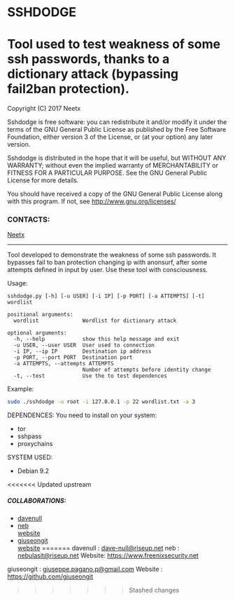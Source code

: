 SSHDODGE
========
Tool used to test weakness of some ssh passwords, thanks to a dictionary attack (bypassing fail2ban protection).<br/>
=======

Copyright (C) 2017  Neetx

Sshdodge is free software: you can redistribute it and/or modify
it under the terms of the GNU General Public License as published by
the Free Software Foundation, either version 3 of the License, or
(at your option) any later version.

Sshdodge is distributed in the hope that it will be useful,
but WITHOUT ANY WARRANTY; without even the implied warranty of
MERCHANTABILITY or FITNESS FOR A PARTICULAR PURPOSE.  See the
GNU General Public License for more details.

You should have received a copy of the GNU General Public License
along with this program.  If not, see <http://www.gnu.org/licenses/>

### CONTACTS:
[Neetx](mailto:neetx@protonmail.com)

---

Tool developed to demonstrate the weakness of some ssh passwords.
It bypasses fail to ban protection changing ip with anonsurf, after some attempts defined in input by user.
Use these tool with consciousness.

Usage:
```
sshdodge.py [-h] [-u USER] [-i IP] [-p PORT] [-a ATTEMPTS] [-t] wordlist

positional arguments:
  wordlist              Wordlist for dictionary attack

optional arguments:
  -h, --help            show this help message and exit
  -u USER, --user USER  User used to connection
  -i IP, --ip IP        Destination ip address
  -p PORT, --port PORT  Destination port
  -a ATTEMPTS, --attempts ATTEMPTS
                        Number of attempts before identity change
  -t, --test            Use the to test dependences
```

Example:
```bash
sudo ./sshdodge -u root -i 127.0.0.1 -p 22 wordlist.txt -a 3
```

DEPENDENCES: You need to install on your system:
* tor
* sshpass
* proxychains

SYSTEM USED:
* Debian 9.2


<<<<<<< Updated upstream
##### COLLABORATIONS:

* [davenull](mailto:dave-null@riseup.net)
* [neb](nebulasit@riseup.net)<br/>[website](https://www.freenixsecurity.net)
* [giuseongit](giuseppe.pagano.p@gmail.com)<br/>[website](https://github.com/giuseongit)
=======
davenull : dave-null@riseup.net
neb 	 : nebulasit@riseup.net
Website: https://www.freenixsecurity.net

giuseongit : giuseppe.pagano.p@gmail.com
Website	   : https://github.com/giuseongit 
>>>>>>> Stashed changes
